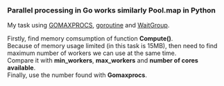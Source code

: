 ### Parallel processing in Go works similarly Pool.map in Python

My task using [GOMAXPROCS](https://github.com/dmuth/google-go-cpu-usage/blob/master/main.go), [goroutine](https://gobyexample.com/goroutines) and [WaitGroup](https://stackoverflow.com/questions/19208725/example-for-sync-waitgroup-correct). 

Firstly, find memory comsumption of function **Compute()**. <br>
Because of memory usage limited (in this task is 15MB), 
then need to find maximum number of workers we can use at the same time. <br>
Compare it with **min_workers**, **max_workers** and **number of cores available**. <br>
Finally, use the number found with **Gomaxprocs**. 
